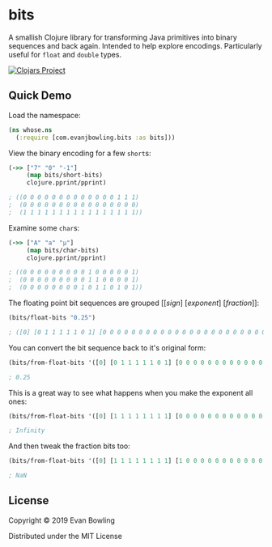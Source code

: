 # bits

A smallish Clojure library for transforming Java primitives into binary sequences and back again. Intended to help explore encodings. Particularly useful for `float` and `double` types.

[![Clojars Project](https://img.shields.io/clojars/v/com.evanjbowling/bits.svg)](https://clojars.org/com.evanjbowling/bits)

## Quick Demo

Load the namespace:

```clojure
(ns whose.ns
  (:require [com.evanjbowling.bits :as bits]))
```

View the binary encoding for a few `short`s:

```clojure
(->> ["7" "0" "-1"]
     (map bits/short-bits)
     clojure.pprint/pprint)

; ((0 0 0 0 0 0 0 0 0 0 0 0 0 1 1 1)
;  (0 0 0 0 0 0 0 0 0 0 0 0 0 0 0 0)
;  (1 1 1 1 1 1 1 1 1 1 1 1 1 1 1 1))
```

Examine some `char`s:

```clojure
(->> ["A" "a" "µ"]
     (map bits/char-bits)
     clojure.pprint/pprint)

; ((0 0 0 0 0 0 0 0 0 1 0 0 0 0 0 1)
;  (0 0 0 0 0 0 0 0 0 1 1 0 0 0 0 1)
;  (0 0 0 0 0 0 0 0 1 0 1 1 0 1 0 1))
```

The floating point bit sequences are grouped [[_sign_]  [_exponent_] [_fraction_]]:

```clojure
(bits/float-bits "0.25")

; ([0] [0 1 1 1 1 1 0 1] [0 0 0 0 0 0 0 0 0 0 0 0 0 0 0 0 0 0 0 0 0 0 0])
```

You can convert the bit sequence back to it's original form:

```clojure
(bits/from-float-bits '([0] [0 1 1 1 1 1 0 1] [0 0 0 0 0 0 0 0 0 0 0 0 0 0 0 0 0 0 0 0 0 0 0]))

; 0.25
```

This is a great way to see what happens when you make the exponent all ones:

```clojure
(bits/from-float-bits '([0] [1 1 1 1 1 1 1 1] [0 0 0 0 0 0 0 0 0 0 0 0 0 0 0 0 0 0 0 0 0 0 0]))

; Infinity
```

And then tweak the fraction bits too:

```clojure
(bits/from-float-bits '([0] [1 1 1 1 1 1 1 1] [1 0 0 0 0 0 0 0 0 0 0 0 0 0 0 0 0 0 0 0 0 0 0]))

; NaN
```

## License

Copyright © 2019 Evan Bowling

Distributed under the MIT License
